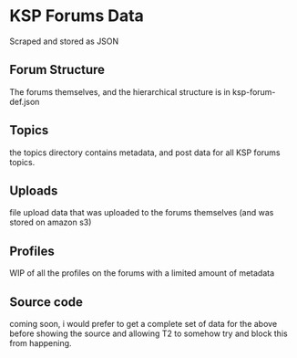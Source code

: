 # KSP Forums Data

Scraped and stored as JSON

## Forum Structure

The forums themselves, and the hierarchical structure is in ksp-forum-def.json

## Topics

the topics directory contains metadata, and post data for all KSP forums topics.

## Uploads

file upload data that was uploaded to the forums themselves (and was stored on amazon s3)

## Profiles

WIP of all the profiles on the forums with a limited amount of metadata

## Source code

coming soon, i would prefer to get a complete set of data for the above before showing the source and allowing T2 to somehow try and block this from happening.
